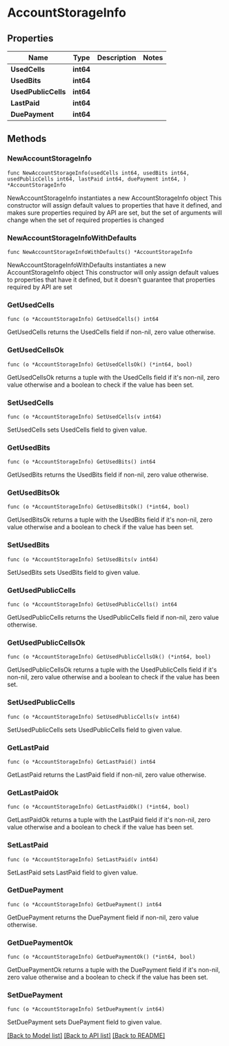 # AccountStorageInfo

## Properties

Name | Type | Description | Notes
------------ | ------------- | ------------- | -------------
**UsedCells** | **int64** |  | 
**UsedBits** | **int64** |  | 
**UsedPublicCells** | **int64** |  | 
**LastPaid** | **int64** |  | 
**DuePayment** | **int64** |  | 

## Methods

### NewAccountStorageInfo

`func NewAccountStorageInfo(usedCells int64, usedBits int64, usedPublicCells int64, lastPaid int64, duePayment int64, ) *AccountStorageInfo`

NewAccountStorageInfo instantiates a new AccountStorageInfo object
This constructor will assign default values to properties that have it defined,
and makes sure properties required by API are set, but the set of arguments
will change when the set of required properties is changed

### NewAccountStorageInfoWithDefaults

`func NewAccountStorageInfoWithDefaults() *AccountStorageInfo`

NewAccountStorageInfoWithDefaults instantiates a new AccountStorageInfo object
This constructor will only assign default values to properties that have it defined,
but it doesn't guarantee that properties required by API are set

### GetUsedCells

`func (o *AccountStorageInfo) GetUsedCells() int64`

GetUsedCells returns the UsedCells field if non-nil, zero value otherwise.

### GetUsedCellsOk

`func (o *AccountStorageInfo) GetUsedCellsOk() (*int64, bool)`

GetUsedCellsOk returns a tuple with the UsedCells field if it's non-nil, zero value otherwise
and a boolean to check if the value has been set.

### SetUsedCells

`func (o *AccountStorageInfo) SetUsedCells(v int64)`

SetUsedCells sets UsedCells field to given value.


### GetUsedBits

`func (o *AccountStorageInfo) GetUsedBits() int64`

GetUsedBits returns the UsedBits field if non-nil, zero value otherwise.

### GetUsedBitsOk

`func (o *AccountStorageInfo) GetUsedBitsOk() (*int64, bool)`

GetUsedBitsOk returns a tuple with the UsedBits field if it's non-nil, zero value otherwise
and a boolean to check if the value has been set.

### SetUsedBits

`func (o *AccountStorageInfo) SetUsedBits(v int64)`

SetUsedBits sets UsedBits field to given value.


### GetUsedPublicCells

`func (o *AccountStorageInfo) GetUsedPublicCells() int64`

GetUsedPublicCells returns the UsedPublicCells field if non-nil, zero value otherwise.

### GetUsedPublicCellsOk

`func (o *AccountStorageInfo) GetUsedPublicCellsOk() (*int64, bool)`

GetUsedPublicCellsOk returns a tuple with the UsedPublicCells field if it's non-nil, zero value otherwise
and a boolean to check if the value has been set.

### SetUsedPublicCells

`func (o *AccountStorageInfo) SetUsedPublicCells(v int64)`

SetUsedPublicCells sets UsedPublicCells field to given value.


### GetLastPaid

`func (o *AccountStorageInfo) GetLastPaid() int64`

GetLastPaid returns the LastPaid field if non-nil, zero value otherwise.

### GetLastPaidOk

`func (o *AccountStorageInfo) GetLastPaidOk() (*int64, bool)`

GetLastPaidOk returns a tuple with the LastPaid field if it's non-nil, zero value otherwise
and a boolean to check if the value has been set.

### SetLastPaid

`func (o *AccountStorageInfo) SetLastPaid(v int64)`

SetLastPaid sets LastPaid field to given value.


### GetDuePayment

`func (o *AccountStorageInfo) GetDuePayment() int64`

GetDuePayment returns the DuePayment field if non-nil, zero value otherwise.

### GetDuePaymentOk

`func (o *AccountStorageInfo) GetDuePaymentOk() (*int64, bool)`

GetDuePaymentOk returns a tuple with the DuePayment field if it's non-nil, zero value otherwise
and a boolean to check if the value has been set.

### SetDuePayment

`func (o *AccountStorageInfo) SetDuePayment(v int64)`

SetDuePayment sets DuePayment field to given value.



[[Back to Model list]](../README.md#documentation-for-models) [[Back to API list]](../README.md#documentation-for-api-endpoints) [[Back to README]](../README.md)


